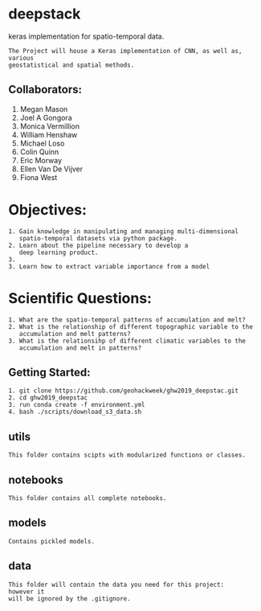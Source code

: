 # deepstack
keras implementation for spatio-temporal data. 

```
The Project will house a Keras implementation of CNN, as well as, various 
geostatistical and spatial methods. 
```

## Collaborators:
1. Megan Mason
2. Joel A Gongora
3. Monica Vermillion
4. William Henshaw
5. Michael Loso
6. Colin Quinn
7. Eric Morway
8. Ellen Van De Vijver
9. Fiona West

# Objectives:
```
1. Gain knowledge in manipulating and managing multi-dimensional
   spatio-temporal datasets via python package.
2. Learn about the pipeline necessary to develop a
   deep learning product. 
3. 
3. Learn how to extract variable importance from a model
```
# Scientific Questions:
```
1. What are the spatio-temporal patterns of accumulation and melt?
2. What is the relationship of different topographic variable to the 
   accumulation and melt patterns?
3. What is the relationsihp of different climatic variables to the 
   accumulation and melt in patterns?
```

## Getting Started:

```
1. git clone https://github.com/geohackweek/ghw2019_deepstac.git
2. cd ghw2019_deepstac
3. run conda create -f environment.yml
4. bash ./scripts/download_s3_data.sh

```

## utils
```
This folder contains scipts with modularized functions or classes. 
```
## notebooks
```
This folder contains all complete notebooks.
```
## models
```
Contains pickled models. 
```
## data
```
This folder will contain the data you need for this project: 
however it
will be ignored by the .gitignore.
```
